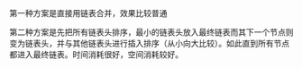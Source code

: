 第一种方案是直接用链表合并，效果比较普通

第二种方案是先把所有链表头排序，最小的链表头放入最终链表而其下一个节点则变为链表头，并与其他链表头进行插入排序（从小向大比较）。如此直到所有节点都进入最终链表。时间消耗很好，空间消耗较好。